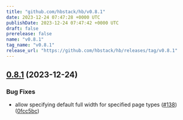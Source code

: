 ```yaml
---
title: "github.com/hbstack/hb/v0.8.1"
date: 2023-12-24 07:47:28 +0000 UTC
publishDate: 2023-12-24 07:47:42 +0000 UTC
draft: false
prerelease: false
name: "v0.8.1"
tag_name: "v0.8.1"
release_url: "https://github.com/hbstack/hb/releases/tag/v0.8.1"
---
```


## [0.8.1](https://github.com/hbstack/hb/compare/v0.8.0...v0.8.1) (2023-12-24)


### Bug Fixes

* allow specifying default full width for specified page types ([#138](https://github.com/hbstack/hb/issues/138)) ([0fcc5bc](https://github.com/hbstack/hb/commit/0fcc5bc339486d29509d0146b59083fca0826135))
